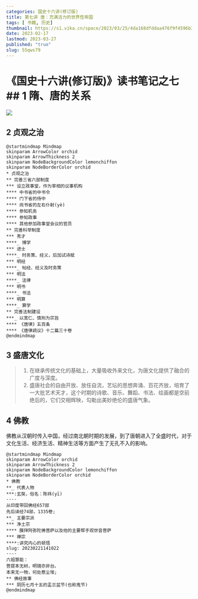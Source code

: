```yaml
---
categories: 国史十六讲(修订版)
title: 第七讲 唐：充满活力的世界性帝国
tags: [ 书籍, 历史]
thumbnail: https://s1.vika.cn/space/2023/03/25/4da168dfddaa476f9f4596b35d2cbff1?attname=%E7%9B%9B%E5%94%90.jpeg
date: 2023-02-17
lastmod: 2023-03-27 
published: "true"
slug: 55qws79
---
```

# 《国史十六讲(修订版)》读书笔记之七## 1 隋、唐的关系


![](https://mermaid.ink/svg/pako:eNptkk9r2zAYxr9K0UkGJ9iWLf857DB23Wk7DV3c2m0NjR1SG5aFQLJlFJaRtXR0oV0GhaQtabcFsoNHD7kM9kEW2e23mGTFI4z6YOuVHv_eR4_UAluR5wMH7DTc-u7G88ckJHHgqTCfdulgkvdv6NfxcnEukZiv7CebQkjH1_TiViXhBnsCT4fL9A2dzGlvIXEdZ-gVFd6f9rOTA5qOstEVHZ0Wa37oPYDSShSC9OzsPxRiKAKy0SAbfoGbvw_DHYmAdRhzrFQqj9hHhXeT3v1wTt_eLNNbSUxqUADz6UU2-yAm8QMmUNlQYw3p-0_06CobDph9-u2A7SP7fiyVNhlyfFnajEU63Ey8slP00NYLtF7oojAg31T6jmH5LvmKIYZCZgirXLVMT7LZkfBuc43J081fd1bp_lwUEL0QmGIoIGbxtqCIhGn_ZWCzVOnhj3zQ5za60z-d7t3nzqrsfYTNX9ehSJoHXCZSHOgqkflMkFhgJAQyqPmNmht47EK1eFIExLt-zSfAYUPP33aTvZgAEraZ1E3i6Fkz3AJO3Eh8GSR1z439J4HLTqQGnG13b5_N1t0QOC3wEjiqrVZNxTZs09SwiTXNlEETOEipGoalG9jCOkK6ZbVl8CqKGEGpmraONKwhjDWMsKLKwPeCOGo8FXe-uPpFixfFD9xH-y9xHkir)

## 2 贞观之治

```plantuml
@startmindmap Mindmap
skinparam ArrowColor orchid
skinparam ArrowThickness 2
skinparam NodeBackgroundColor lemonchiffon
skinparam NodeBorderColor orchid
* 贞观之治
** 完善三省六部制度
*** 设立政事堂，作为宰相的议事机构
**** 中书省的中书令
**** 门下省的侍中
**** 尚书省的左右仆射(yè)
**** 参知机务
**** 参知政事
**** 其他参加政事堂会议的官员
** 完善科举制度
*** 秀才
****_ 博学
*** 进士
****_ 时务策、经义，后加试诗赋
*** 明经
****_ 帖经、经义及时务策
*** 明法
****_ 法律
*** 明书
****_ 书法
*** 明算
****_ 算学
** 完善法制建设
***_ 以宽仁、慎刑为宗旨
**** 《唐律》五百条
**** 《唐律疏议》十二篇三十卷
@endmindmap
```

## 3 盛唐文化

>1. 在继承传统文化的基础上，大量吸收外来文化，为唐文化提供了融合的广度与深度。
>2. 盛唐社会的自由开放、放任自流，艺坛的思想奔涌、百花齐放，培育了一大批艺术天才，这个时期的诗歌、音乐、舞蹈、书法、绘画都是空前绝后的，它们交相辉映，勾勒出美妙绝伦的盛唐气象。

## 4 佛教

佛教从汉朝时传入中国，经过南北朝时期的发展，到了唐朝进入了全盛时代，对于文化生活、经济生活、精神生活等方面产生了无孔不入的影响。

```plantuml
@startmindmap Mindmap
skinparam ArrowColor orchid
skinparam ArrowThickness 2
skinparam NodeBackgroundColor lemonchiffon
skinparam NodeBorderColor orchid
* 佛教
**_ 代表人物
***:玄奘，俗名：陈祎(yī)
----
从印度带回佛经657部
先后译经74部，1335卷;
**_ 主要宗派
*** 净土宗
**** 膜拜阿弥陀佛菩萨以及他的主要帮手观世音菩萨
*** 禅宗
****:讲究内心的顿悟
slug: 20230221141022
----
六祖慧能：
菩提本无树，明镜亦非台。
本来无一物，何处惹尘埃;
** 佛经故事
*** 阴历七月十五的盂兰盆节(也称鬼节)
@endmindmap
```

```

